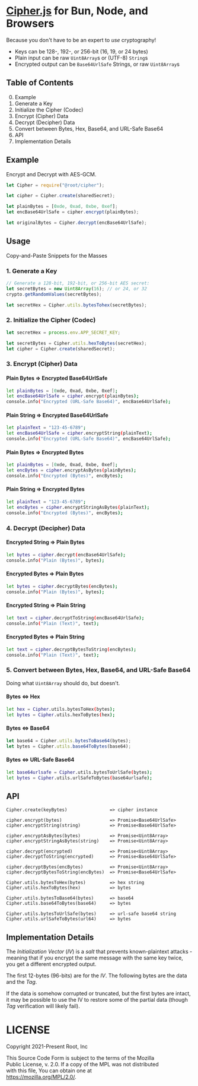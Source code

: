 # [Cipher.js](https://github.com/therootcompany/cipher.js) for Bun, Node, and Browsers

Because you don't have to be an expert to _use_ cryptography!

- Keys can be 128-, 192-, or 256-bit (16, 19, or 24 bytes)
- Plain input can be raw `Uint8Array`s or (UTF-8) `String`s
- Encrypted output can be `Base64UrlSafe` Strings, or raw `Uint8Array`s

## Table of Contents

0. Example
1. Generate a Key
2. Initialize the Cipher (Codec)
3. Encrypt (Cipher) Data
4. Decrypt (Decipher) Data
5. Convert between Bytes, Hex, Base64, and URL-Safe Base64
6. API
7. Implementation Details

## Example

Encrypt and Decrypt with AES-GCM.

```js
let Cipher = require("@root/cipher");

let cipher = Cipher.create(sharedSecret);

let plainBytes = [0xde, 0xad, 0xbe, 0xef];
let encBase64UrlSafe = cipher.encrypt(plainBytes);

let originalBytes = Cipher.decrypt(encBase64UrlSafe);
```

## Usage

Copy-and-Paste Snippets for the Masses

### 1. Generate a Key

```js
// Generate a 128-bit, 192-bit, or 256-bit AES secret:
let secretBytes = new Uint8Array(16); // or 24, or 32
crypto.getRandomValues(secretBytes);

let secretHex = Cipher.utils.bytesTohex(secretBytes);
```

### 2. Initialize the Cipher (Codec)

```js
let secretHex = process.env.APP_SECRET_KEY;

let secretBytes = Cipher.utils.hexToBytes(secretHex);
let cipher = Cipher.create(sharedSecret);
```

### 3. Encrypt (Cipher) Data

#### Plain Bytes => Encrypted Base64UrlSafe

```sh
let plainBytes = [0xde, 0xad, 0xbe, 0xef];
let encBase64UrlSafe = cipher.encrypt(plainBytes);
console.info("Encrypted (URL-Safe Base64)", encBase64UrlSafe);
```

#### Plain String => Encrypted Base64UrlSafe

```sh
let plainText = "123-45-6789";
let encBase64UrlSafe = cipher.encryptString(plainText);
console.info("Encrypted (URL-Safe Base64)", encBase64UrlSafe);
```

#### Plain Bytes => Encrypted Bytes

```sh
let plainBytes = [0xde, 0xad, 0xbe, 0xef];
let encBytes = cipher.encryptAsBytes(plainBytes);
console.info("Encrypted (Bytes)", encBytes);
```

#### Plain String => Encrypted Bytes

```sh
let plainText = "123-45-6789";
let encBytes = cipher.encryptStringAsBytes(plainText);
console.info("Encrypted (Bytes)", encBytes);
```

### 4. Decrypt (Decipher) Data

#### Encrypted String => Plain Bytes

```sh
let bytes = cipher.decrypt(encBase64UrlSafe);
console.info("Plain (Bytes)", bytes);
```

#### Encrypted Bytes => Plain Bytes

```sh
let bytes = cipher.decryptBytes(encBytes);
console.info("Plain (Bytes)", bytes);
```

#### Encrypted String => Plain String

```sh
let text = cipher.decryptToString(encBase64UrlSafe);
console.info("Plain (Text)", text);
```

#### Encrypted Bytes => Plain String

```sh
let text = cipher.decryptBytesToString(encBytes);
console.info("Plain (Text)", text);
```

### 5. Convert between Bytes, Hex, Base64, and URL-Safe Base64

Doing what `Uint8Array` should do, but doesn't.

#### Bytes <=> Hex

```sh
let hex = Cipher.utils.bytesToHex(bytes);
let bytes = Cipher.utils.hexToBytes(hex);
```

#### Bytes <=> Base64

```js
let base64 = Cipher.utils.bytesToBase64(bytes);
let bytes = Cipher.utils.base64ToBytes(base64);
```

#### Bytes <=> URL-Safe Base64

```sh
let base64urlsafe = Cipher.utils.bytesToUrlSafe(bytes);
let bytes = Cipher.utils.urlSafeToBytes(base64urlsafe);
```

## API

```text
Cipher.create(keyBytes)                => cipher instance

cipher.encrypt(bytes)                  => Promise<Base64UrlSafe>
cipher.encryptString(string)           => Promise<Base64UrlSafe>

cipher.encryptAsBytes(bytes)           => Promise<Uint8Array>
cipher.encryptStringAsBytes(string)    => Promise<Uint8Array>

cipher.decrypt(encrypted)              => Promise<Uint8Array>
cipher.decryptToString(encrypted)      => Promise<Base64UrlSafe>

cipher.decryptBytes(encBytes)          => Promise<Uint8Array>
cipher.decryptBytesToString(encBytes)  => Promise<Base64UrlSafe>
```

```text
Cipher.utils.bytesToHex(bytes)         => hex string
Cipher.utils.hexToBytes(hex)           => bytes

Cipher.utils.bytesToBase64(bytes)      => base64
Cipher.utils.base64ToBytes(base64)     => bytes

Cipher.utils.bytesToUrlSafe(bytes)     => url-safe base64 string
Cipher.utils.urlSafeToBytes(url64)     => bytes
```

## Implementation Details

The _Initialization Vector_ (_IV_) is a _salt_ that prevents known-plaintext
attacks - meaning that if you encrypt the same message with the same key twice,
you get a different encrypted output.

The first 12-bytes (96-bits) are for the _IV_. The following bytes are the data
and the _Tag_.

If the data is somehow corrupted or truncated, but the first bytes are intact,
it may be possible to use the IV to restore some of the partial data (though
_Tag_ verification will likely fail).

# LICENSE

Copyright 2021-Present Root, Inc

This Source Code Form is subject to the terms of the Mozilla \
Public License, v. 2.0. If a copy of the MPL was not distributed \
with this file, You can obtain one at \
https://mozilla.org/MPL/2.0/.
